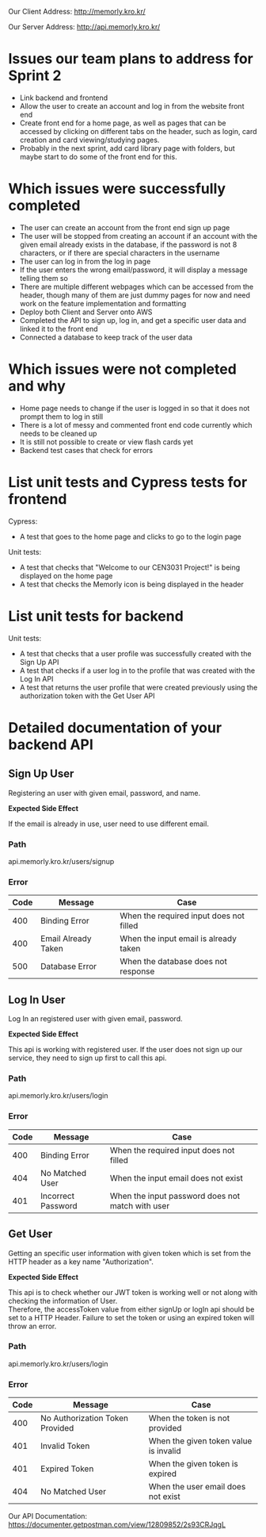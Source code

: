 Our Client Address:
http://memorly.kro.kr/

Our Server Address:
http://api.memorly.kro.kr/

# **Issues our team plans to address for Sprint 2**

- Link backend and frontend
- Allow the user to create an account and log in from the website front end
- Create front end for a home page, as well as pages that can be accessed by clicking on different tabs on the header, such as login, card creation and card viewing/studying pages. 
- Probably in the next sprint, add card library page with folders, but maybe start to do some of the front end for this.

# **Which issues were successfully completed**
- The user can create an account from the front end sign up page
- The user will be stopped from creating an account if an account with the given email already exists in the database, if the password is not 8 characters, or if there are special characters in the username
- The user can log in from the log in page
- If the user enters the wrong email/password, it will display a message telling them so
- There are multiple different webpages which can be accessed from the header, though many of them are just dummy pages for now and need work on the feature implementation and formatting
- Deploy both Client and Server onto AWS
- Completed the API to sign up, log in, and get a specific user data and linked it to the front end
- Connected a database to keep track of the user data

# **Which issues were not completed and why** 
- Home page needs to change if the user is logged in so that it does not prompt them to log in still
- There is a lot of messy and commented front end code currently which needs to be cleaned up
- It is still not possible to create or view flash cards yet
- Backend test cases that check for errors


# **List unit tests and Cypress tests for frontend**
Cypress:
- A test that goes to the home page and clicks to go to the login page

Unit tests:
- A test that checks that "Welcome to our CEN3031 Project!" is being displayed on the home page
- A test that checks the Memorly icon is being displayed in the header


# **List unit tests for backend**
Unit tests:
- A test that checks that a user profile was successfully created with the Sign Up API
- A test that checks if a user log in to the profile that was created with the Log In API
- A test that returns the user profile that were created previously using the authorization token with the Get User API

# **Detailed documentation of your backend API**

## **Sign Up User**

Registering an user with given email, password, and name.

**Expected Side Effect**

If the email is already in use, user need to use different email.

### **Path**

api.memorly.kro.kr/users/signup

### **Error**

| Code | Message             | Case                                    |
| ---- | ------------------- | --------------------------------------- |
| 400  | Binding Error       | When the required input does not filled |
| 400  | Email Already Taken | When the input email is already taken   |
| 500  | Database Error      | When the database does not response     |

## **Log In User**

Log In an registered user with given email, password.

**Expected Side Effect**

This api is working with registered user. If the user does not sign up our service, they need to sign up first to call this api.

### **Path**

api.memorly.kro.kr/users/login

### **Error**

| Code | Message            | Case                                             |
| ---- | ------------------ | ------------------------------------------------ |
| 400  | Binding Error      | When the required input does not filled          |
| 404  | No Matched User    | When the input email does not exist              |
| 401  | Incorrect Password | When the input password does not match with user |

## **Get User**

Getting an specific user information with given token which is set from the HTTP header as a key name "Authorization".

**Expected Side Effect**

This api is to check whether our JWT token is working well or not along with checking the information of User.  
Therefore, the accessToken value from either signUp or logIn api should be set to a HTTP Header. Failure to set the token or using an expired token will throw an error.

### **Path**

api.memorly.kro.kr/users/login

### **Error**

| Code | Message                         | Case                                  |
| ---- | ------------------------------- | ------------------------------------- |
| 400  | No Authorization Token Provided | When the token is not provided        |
| 401  | Invalid Token                   | When the given token value is invalid |
| 401  | Expired Token                   | When the given token is expired       |
| 404  | No Matched User                 | When the user email does not exist    |

Our API Documentation:
https://documenter.getpostman.com/view/12809852/2s93CRJqgL
